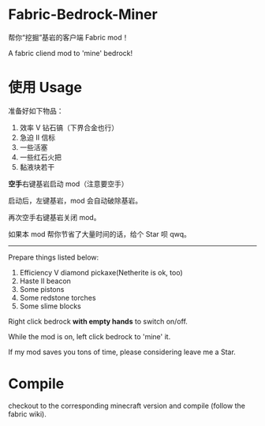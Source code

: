 # Fabric-Bedrock-Miner
帮你“挖掘”基岩的客户端 Fabric mod！

A fabric cliend mod to 'mine' bedrock!

# 使用 Usage
准备好如下物品：
1. 效率 Ⅴ 钻石镐（下界合金也行） 
2. 急迫 Ⅱ 信标
3. 一些活塞
4. 一些红石火把
5. 黏液块若干

**空手**右键基岩启动 mod（注意要空手）

启动后，左键基岩，mod 会自动破除基岩。

再次空手右键基岩关闭 mod。

如果本 mod 帮你节省了大量时间的话，给个 Star 呗 qwq。

------

Prepare things listed below:
1. Efficiency Ⅴ diamond pickaxe(Netherite is ok, too)
2. Haste Ⅱ beacon
3. Some pistons
4. Some redstone torches
5. Some slime blocks

Right click bedrock **with empty hands** to switch on/off.

While the mod is on, left click bedrock to 'mine' it.

If my mod saves you tons of time, please considering leave me a Star.

# Compile
checkout to the corresponding minecraft version and compile (follow the fabric wiki).
